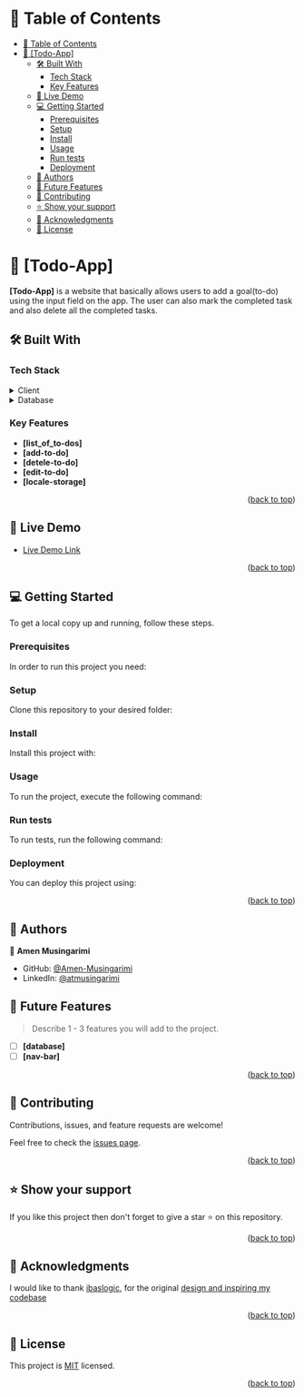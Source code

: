 <!-- TABLE OF CONTENTS -->

# 📗 Table of Contents

- [📗 Table of Contents](#-table-of-contents)
- [📖 \[Todo-App\] ](#-todo-app-)
  - [🛠 Built With ](#-built-with-)
    - [Tech Stack ](#tech-stack-)
    - [Key Features ](#key-features-)
  - [🚀 Live Demo ](#-live-demo-)
  - [💻 Getting Started ](#-getting-started-)
    - [Prerequisites](#prerequisites)
    - [Setup](#setup)
    - [Install](#install)
    - [Usage](#usage)
    - [Run tests](#run-tests)
    - [Deployment](#deployment)
  - [👥 Authors ](#-authors-)
  - [🔭 Future Features ](#-future-features-)
  - [🤝 Contributing ](#-contributing-)
  - [⭐️ Show your support ](#️-show-your-support-)
  - [🙏 Acknowledgments ](#-acknowledgments-)
  - [📝 License ](#-license-)

<!-- PROJECT DESCRIPTION -->

# 📖 [Todo-App] <a name="about-project"></a>

**[Todo-App]** is a website that basically allows users to add a goal(to-do) using the input field on the app. The user can also mark the completed task and also delete all the completed tasks.

## 🛠 Built With <a name="built-with"></a>

### Tech Stack <a name="tech-stack"></a>

<details>
  <summary>Client</summary>
  <ul>
    <li><a href="https://reactjs.org/">React.js</a></li>
  </ul>
</details>

<details>
<summary>Database</summary>
  <ul>
    <li><a href="#">Local Storage</a></li>
  </ul>
</details>

<!-- Features -->

### Key Features <a name="key-features"></a>

- **[list_of_to-dos]**
- **[add-to-do]**
- **[detele-to-do]**
- **[edit-to-do]**
- **[locale-storage]**

<p align="right">(<a href="#readme-top">back to top</a>)</p>

<!-- LIVE DEMO -->

## 🚀 Live Demo <a name="live-demo"></a>

- [Live Demo Link](Coming-Soon)

<p align="right">(<a href="#readme-top">back to top</a>)</p>

<!-- GETTING STARTED -->

## 💻 Getting Started <a name="getting-started"></a>

To get a local copy up and running, follow these steps.

### Prerequisites

In order to run this project you need:

<!--
Node js

```sh
sudo yum install nodejs
```
 -->

### Setup

Clone this repository to your desired folder:

<!--

```sh
  cd react-todo-app
  git clone https://github.com/Amen-Musingarimi/react-todo-app
```
--->

### Install

Install this project with:

<!--
Example command:

```sh
  cd react-todo-app
  npm install
  npm run build
```
--->

### Usage

To run the project, execute the following command:

<!--

```sh
  npm run dev
```
--->

### Run tests

To run tests, run the following command:

<!--

```sh
  npm run test
```
--->

### Deployment

You can deploy this project using:

<!--

```sh
  Github pages
  Netlify
  etc
```
 -->

<p align="right">(<a href="#readme-top">back to top</a>)</p>

<!-- AUTHORS -->

## 👥 Authors <a name="authors"></a>

👤 **Amen Musingarimi**

- GitHub: [@Amen-Musingarimi](https://github.com/Amen-Musingarimi)
- LinkedIn: [@atmusingarimi](https://www.linkedin.com/in/atmusingarimi/)

<!-- FUTURE FEATURES -->

## 🔭 Future Features <a name="future-features"></a>

> Describe 1 - 3 features you will add to the project.

- [ ] **[database]**
- [ ] **[nav-bar]**

<p align="right">(<a href="#readme-top">back to top</a>)</p>

<!-- CONTRIBUTING -->

## 🤝 Contributing <a name="contributing"></a>

Contributions, issues, and feature requests are welcome!

Feel free to check the [issues page](https://github.com/Amen-Musingarimi/react-todo-app/issues).

<p align="right">(<a href="#readme-top">back to top</a>)</p>

<!-- SUPPORT -->

## ⭐️ Show your support <a name="support"></a>

If you like this project then don't forget to give a star ⭐ on this repository.

<p align="right">(<a href="#readme-top">back to top</a>)</p>

<!-- ACKNOWLEDGEMENTS -->

## 🙏 Acknowledgments <a name="acknowledgements"></a>

I would like to thank [ibaslogic](https://ibaslogic.com/), for the original [design and inspiring my codebase](https://ibaslogic.com/react-tutorial-for-beginners/)

<p align="right">(<a href="#readme-top">back to top</a>)</p>

<!-- LICENSE -->

## 📝 License <a name="license"></a>

This project is [MIT](LICENSE.md) licensed.

<p align="right">(<a href="#readme-top">back to top</a>)</p>
